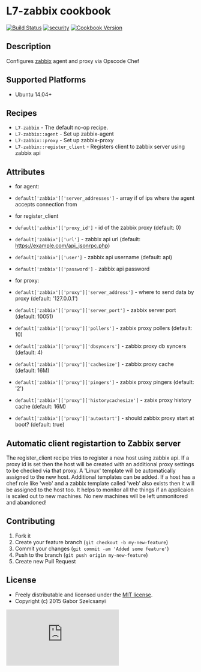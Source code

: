 # L7-zabbix cookbook
[![Build Status](https://travis-ci.org/szelcsanyi/chef-zabbix.svg?branch=master)](https://travis-ci.org/szelcsanyi/chef-zabbix)
[![security](https://hakiri.io/github/szelcsanyi/chef-zabbix/master.svg)](https://hakiri.io/github/szelcsanyi/chef-zabbix/master)
[![Cookbook Version](https://img.shields.io/cookbook/v/L7-zabbix.svg?style=flat)](https://supermarket.chef.io/cookbooks/L7-zabbix)

## Description

Configures [zabbix](http://zabbix.com) agent and proxy via Opscode Chef

## Supported Platforms

* Ubuntu 14.04+

## Recipes

* `L7-zabbix` - The default no-op recipe.
* `L7-zabbix::agent` - Set up zabbix-agent
* `L7-zabbix::proxy` - Set up zabbix-proxy
* `L7-zabbix::register_client` - Registers client to zabbix server using zabbix api

## Attributes
* for agent:
* `default['zabbix']['server_addresses']` - array if of ips where the agent accepts connection from

* for register_client
* `default['zabbix']['proxy_id']` - id of the zabbix proxy (default: 0)
* `default['zabbix']['url']` - zabbix api url (default: https://example.com/api_jsonrpc.php)
* `default['zabbix']['user']` - zabbix api username (default: api)
* `default['zabbix']['password']` - zabbix api password

* for proxy:
* `default['zabbix']['proxy']['server_address']` - where to send data by proxy (default: '127.0.0.1')
* `default['zabbix']['proxy']['server_port']` - zabbix server port (default: 10051)
* `default['zabbix']['proxy']['pollers']` - zabbix proxy pollers (default: 10)
* `default['zabbix']['proxy']['dbsyncers']` - zabbix proxy db syncers (default: 4)
* `default['zabbix']['proxy']['cachesize']` - zabbix proxy cache (default: 16M)
* `default['zabbix']['proxy']['pingers']` - zabbix proxy pingers (default: '2')
* `default['zabbix']['proxy']['historycachesize']` - zabix proxy history cache (default: 16M)
* `default['zabbix']['proxy']['autostart']` - should zabbix proxy start at boot? (default: true)

## Automatic client registartion to Zabbix server

The register_client recipe tries to register a new host using zabbix api. If a proxy id is set then the host will be created with an additional proxy settings to be checked via that proxy.
A 'Linux' template will be automatically assigned to the new host. Additional templates can be added. If a host has a chef role like 'web' and a zabbix template called 'web' also exists then it will be assigned to the host too.
It helps to monitor all the things if an applicaion is scaled out to new machines. No new machines will be left unmonitored and abandoned!

## Contributing

1. Fork it
2. Create your feature branch (`git checkout -b my-new-feature`)
3. Commit your changes (`git commit -am 'Added some feature'`)
4. Push to the branch (`git push origin my-new-feature`)
5. Create new Pull Request

## License

* Freely distributable and licensed under the [MIT license](http://szelcsanyi.mit-license.org/2015/license.html).
* Copyright (c) 2015 Gabor Szelcsanyi

[![image](https://ga-beacon.appspot.com/UA-56493884-1/chef-zabbix/README.md)](https://github.com/szelcsanyi/chef-zabbix)

